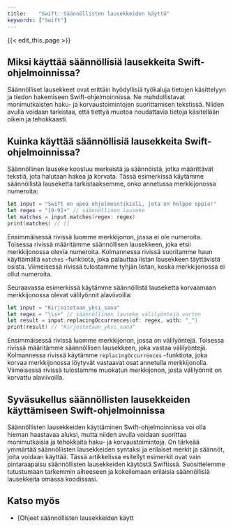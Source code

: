 ```yaml
---
title:    "Swift: Säännöllisten lausekkeiden käyttö"
keywords: ["Swift"]
---
```


{{< edit_this_page >}}

## Miksi käyttää säännöllisiä lausekkeita Swift-ohjelmoinnissa?

Säännölliset lausekkeet ovat erittäin hyödyllisiä työkaluja tietojen käsittelyyn ja tiedon hakemiseen Swift-ohjelmoinnissa. Ne mahdollistavat monimutkaisten haku- ja korvaustoimintojen suorittamisen tekstissä. Niiden avulla voidaan tarkistaa, että tiettyä muotoa noudattavia tietoja käsitellään oikein ja tehokkaasti. 

## Kuinka käyttää säännöllisiä lausekkeita Swift-ohjelmoinnissa?

Säännöllinen lauseke koostuu merkeistä ja säännöistä, jotka määrittävät tekstiä, jota halutaan hakea ja korvata. Tässä esimerkissä käytämme säännöllistä lauseketta tarkistaaksemme, onko annetussa merkkijonossa numeroita:

```Swift
let input = "Swift on upea ohjelmointikieli, jota on helppo oppia!"
let regex = "[0-9]+" // säännöllinen lauseke
let matches = input.matches(regex: regex)
print(matches) // []
```

Ensimmäisessä rivissä luomme merkkijonon, jossa ei ole numeroita. Toisessa rivissä määritämme säännöllisen lausekkeen, joka etsii merkkijonossa olevia numeroita. Kolmannessa rivissä suoritamme haun käyttämällä `matches` -funktiota, joka palauttaa listan lausekkeen täyttävistä osista. Viimeisessä rivissä tulostamme tyhjän listan, koska merkkijonossa ei ollut numeroita.

Seuraavassa esimerkissä käytämme säännöllistä lauseketta korvaamaan merkkijonossa olevat välilyönnit alaviivoilla:

```Swift
let input = "Kirjoitetaan_yksi_sana"
let regex = "\\s+" // säännöllinen lauseke välilyöntejä varten
let result = input.replacingOccurrences(of: regex, with: "_")
print(result) // "Kirjoitetaan_yksi_sana"
```

Ensimmäisessä rivissä luomme merkkijonon, jossa on välilyöntejä. Toisessa rivissä määritämme säännöllisen lausekkeen, joka vastaa välilyöntejä. Kolmannessa rivissä käytämme `replacingOccurrences` -funktiota, joka korvaa merkkijonossa löytyvät vastaavat osat annetulla merkkijonolla. Viimeisessä rivissä tulostamme muokatun merkkijonon, josta välilyönnit on korvattu alaviivoilla.

## Syväsukellus säännöllisten lausekkeiden käyttämiseen Swift-ohjelmoinnissa

Säännöllisten lausekkeiden käyttäminen Swift-ohjelmoinnissa voi olla hieman haastavaa aluksi, mutta niiden avulla voidaan suorittaa monimutkaisia ja tehokkaita haku- ja korvaustoimintoja. On tärkeää ymmärtää säännöllisten lausekkeiden syntaksi ja erilaiset merkit ja säännöt, joita voidaan käyttää. Tässä artikkelissa esitellyt esimerkit ovat vain pintaraapaisu säännöllisten lausekkeiden käytöstä Swiftissä. Suosittelemme tutustumaan tarkemmin aiheeseen ja kokeilemaan erilaisia säännöllisiä lausekkeita omassa koodissasi.

## Katso myös

- [Ohjeet säännöllisten lausekkeiden käytt